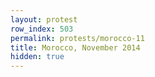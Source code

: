 ```yaml
---
layout: protest
row_index: 503
permalink: protests/morocco-11
title: Morocco, November 2014
hidden: true
---
```

